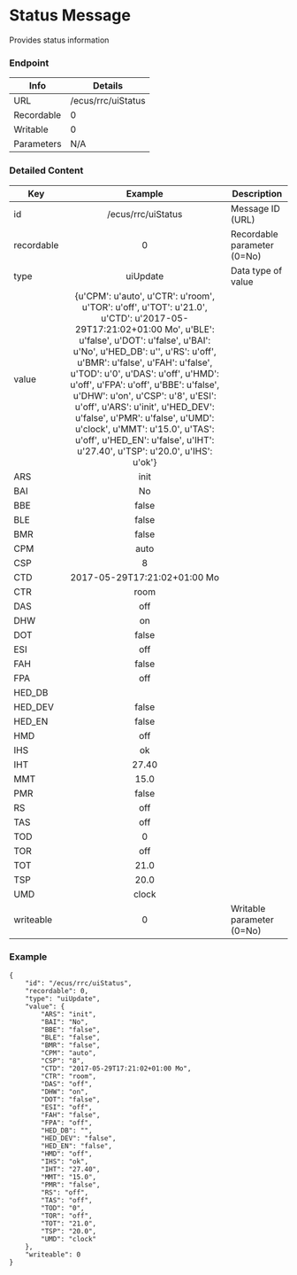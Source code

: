 # Status Message

Provides status information

### Endpoint

| Info  | Details |
| ------------- | ------------- |
| URL   | /ecus/rrc/uiStatus   |
| Recordable   | 0   |
| Writable   | 0   |
| Parameters  | N/A  |

### Detailed Content

|  Key  | Example | Description |
| ------------- | :------: | ------------------------------ |
|  id | /ecus/rrc/uiStatus | Message ID (URL) |
|  recordable | 0 | Recordable parameter (0=No) |
|  type | uiUpdate | Data type of value |
|  value | {u'CPM': u'auto', u'CTR': u'room', u'TOR': u'off', u'TOT': u'21.0', u'CTD': u'2017-05-29T17:21:02+01:00 Mo', u'BLE': u'false', u'DOT': u'false', u'BAI': u'No', u'HED_DB': u'', u'RS': u'off', u'BMR': u'false', u'FAH': u'false', u'TOD': u'0', u'DAS': u'off', u'HMD': u'off', u'FPA': u'off', u'BBE': u'false', u'DHW': u'on', u'CSP': u'8', u'ESI': u'off', u'ARS': u'init', u'HED_DEV': u'false', u'PMR': u'false', u'UMD': u'clock', u'MMT': u'15.0', u'TAS': u'off', u'HED_EN': u'false', u'IHT': u'27.40', u'TSP': u'20.0', u'IHS': u'ok'} |  |
|  ARS | init |  |
|  BAI | No |  |
|  BBE | false |  |
|  BLE | false |  |
|  BMR | false |  |
|  CPM | auto |  |
|  CSP | 8 |  |
|  CTD | 2017-05-29T17:21:02+01:00 Mo |  |
|  CTR | room |  |
|  DAS | off |  |
|  DHW | on |  |
|  DOT | false |  |
|  ESI | off |  |
|  FAH | false |  |
|  FPA | off |  |
|  HED_DB |  |  |
|  HED_DEV | false |  |
|  HED_EN | false |  |
|  HMD | off |  |
|  IHS | ok |  |
|  IHT | 27.40 |  |
|  MMT | 15.0 |  |
|  PMR | false |  |
|  RS | off |  |
|  TAS | off |  |
|  TOD | 0 |  |
|  TOR | off |  |
|  TOT | 21.0 |  |
|  TSP | 20.0 |  |
|  UMD | clock |  |
|  writeable | 0 | Writable parameter (0=No) |

### Example
```
{
    "id": "/ecus/rrc/uiStatus",
    "recordable": 0,
    "type": "uiUpdate",
    "value": {
        "ARS": "init",
        "BAI": "No",
        "BBE": "false",
        "BLE": "false",
        "BMR": "false",
        "CPM": "auto",
        "CSP": "8",
        "CTD": "2017-05-29T17:21:02+01:00 Mo",
        "CTR": "room",
        "DAS": "off",
        "DHW": "on",
        "DOT": "false",
        "ESI": "off",
        "FAH": "false",
        "FPA": "off",
        "HED_DB": "",
        "HED_DEV": "false",
        "HED_EN": "false",
        "HMD": "off",
        "IHS": "ok",
        "IHT": "27.40",
        "MMT": "15.0",
        "PMR": "false",
        "RS": "off",
        "TAS": "off",
        "TOD": "0",
        "TOR": "off",
        "TOT": "21.0",
        "TSP": "20.0",
        "UMD": "clock"
    },
    "writeable": 0
}
```
